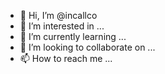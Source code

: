 - 👋 Hi, I’m @incallco
- 👀 I’m interested in ...
- 🌱 I’m currently learning ...
- 💞️ I’m looking to collaborate on ...
- 📫 How to reach me ...

<!---
incallco/incallco is a ✨ special ✨ repository because its `README.md` (this file) appears on your GitHub profile.
You can click the Preview link to take a look at your changes.
--->
